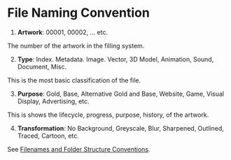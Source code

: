 # File Naming Convention

1. **Artwork**: 00001, 00002, ... etc.

The number of the artwork in the filling system.

2. **Type**: Index. Metadata. Image. Vector, 3D Model, Animation, Sound, Document, Misc.

This is the most basic classification of the file. 

3. **Purpose**: Gold, Base, Alternative Gold and Base, Website, Game, Visual Display, Advertising, etc.

This is shows the lifecycle, progress, purpose, history, of the artwork.

4. **Transformation**: No Background, Greyscale, Blur, Sharpened, Outlined, Traced, Cartoon, etc.

See [Filenames and Folder Structure Conventions](Filenames_and_Folder_Structure_Conventions.md).